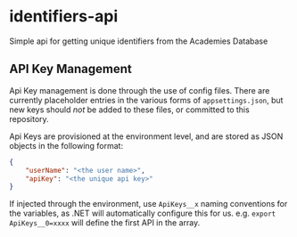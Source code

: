 # identifiers-api
Simple api for getting unique identifiers from the Academies Database

## API Key Management

Api Key management is done through the use of config files. There are currently placeholder entries in the various forms of `appsettings.json`, but new keys should *not* be added to these files, or committed to this repository.

Api Keys are provisioned at the environment level, and are stored as JSON objects in the following format:

```json
{
    "userName": "<the user name>",
    "apiKey": "<the unique api key>"
}
```

If injected through the environment, use `ApiKeys__x` naming conventions for the variables, as .NET will automatically configure this for us. e.g. `export ApiKeys__0=xxxx` will define the first API in the array.
